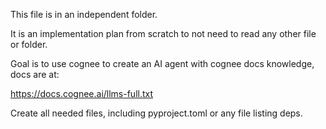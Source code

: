 This file is in an independent folder.

It is an implementation plan from scratch to not need to read any other file or folder.

Goal is to use cognee to create an AI agent with cognee docs knowledge, docs are at:

https://docs.cognee.ai/llms-full.txt

Create all needed files, including pyproject.toml or any file listing deps.